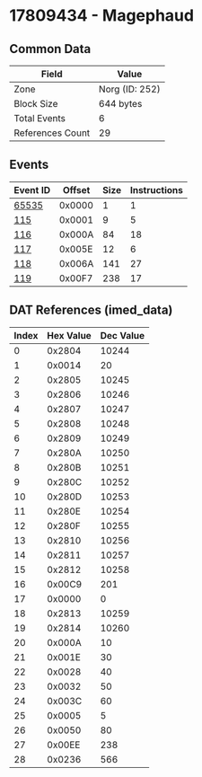 # 17809434 - Magephaud

## Common Data

| Field            | Value          |
|------------------|----------------|
| Zone             | Norg (ID: 252) |
| Block Size       | 644 bytes      |
| Total Events     | 6              |
| References Count | 29             |

## Events

| Event ID            | Offset   |   Size |   Instructions |
|---------------------|----------|--------|----------------|
| [65535](./65535.md) | 0x0000   |      1 |              1 |
| [115](./115.md)     | 0x0001   |      9 |              5 |
| [116](./116.md)     | 0x000A   |     84 |             18 |
| [117](./117.md)     | 0x005E   |     12 |              6 |
| [118](./118.md)     | 0x006A   |    141 |             27 |
| [119](./119.md)     | 0x00F7   |    238 |             17 |

## DAT References (imed_data)

|   Index | Hex Value   |   Dec Value |
|---------|-------------|-------------|
|       0 | 0x2804      |       10244 |
|       1 | 0x0014      |          20 |
|       2 | 0x2805      |       10245 |
|       3 | 0x2806      |       10246 |
|       4 | 0x2807      |       10247 |
|       5 | 0x2808      |       10248 |
|       6 | 0x2809      |       10249 |
|       7 | 0x280A      |       10250 |
|       8 | 0x280B      |       10251 |
|       9 | 0x280C      |       10252 |
|      10 | 0x280D      |       10253 |
|      11 | 0x280E      |       10254 |
|      12 | 0x280F      |       10255 |
|      13 | 0x2810      |       10256 |
|      14 | 0x2811      |       10257 |
|      15 | 0x2812      |       10258 |
|      16 | 0x00C9      |         201 |
|      17 | 0x0000      |           0 |
|      18 | 0x2813      |       10259 |
|      19 | 0x2814      |       10260 |
|      20 | 0x000A      |          10 |
|      21 | 0x001E      |          30 |
|      22 | 0x0028      |          40 |
|      23 | 0x0032      |          50 |
|      24 | 0x003C      |          60 |
|      25 | 0x0005      |           5 |
|      26 | 0x0050      |          80 |
|      27 | 0x00EE      |         238 |
|      28 | 0x0236      |         566 |
